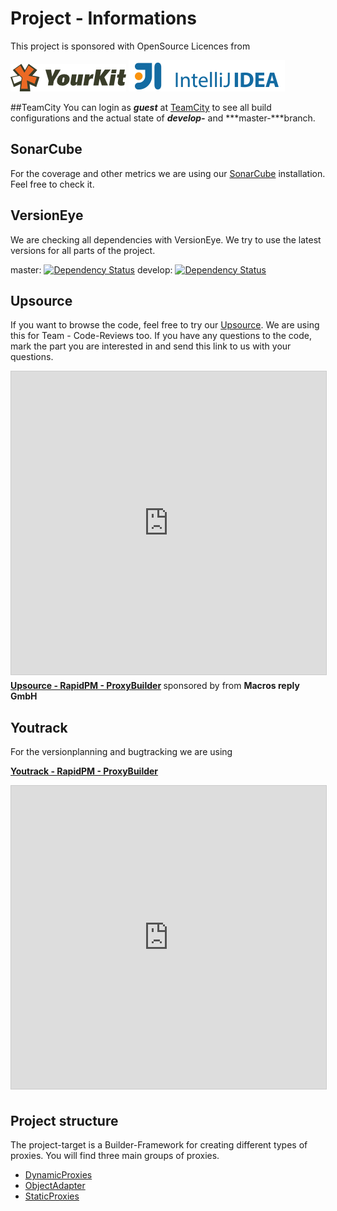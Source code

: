 # Project - Informations

This project is sponsored with OpenSource Licences from 

[![YourKit](../_data/yklogo.png)](https://www.yourkit.com/java/profiler/features/)
[![Jetbrains](../_data/logo_intellij_idea.png)](https://www.jetbrains.com/idea/)



##TeamCity
You can login as ***guest*** at [TeamCity](http://build.rapidpm.org:8080/project.html?projectId=RapidPM) to see all build configurations and the actual
state of ***develop-*** and ***master-***branch.

## SonarCube
For the coverage and other metrics we are using our [SonarCube](http://78.47.240.2:8080) installation. Feel free to check it.

## VersionEye
We are checking all dependencies with VersionEye. We try to use the latest versions 
for all parts of the project.

master:
[![Dependency Status](https://www.versioneye.com/user/projects/56d6b7a4d71695003886bc89/badge.svg?style=flat)](https://www.versioneye.com/user/projects/56d6b7a4d71695003886bc89)
develop:
[![Dependency Status](https://www.versioneye.com/user/projects/56d6b7a0d716950040a0e9b8/badge.svg?style=flat)](https://www.versioneye.com/user/projects/56d6b7a0d716950040a0e9b8)

## Upsource
If you want to browse the code, feel free to try our [Upsource](http://review.rapidpm.org:8080/PB/view). 
We are using this for Team - Code-Reviews too. If you have any questions to the code, mark the part you are interested in and send this link to us with your questions.

<iframe src="http://review.rapidpm.org:8080/PB/view" width="595" height="485" frameborder="0" marginwidth="0" marginheight="0" scrolling="yes" style="border:1px solid #CCC; border-width:1px; margin-bottom:5px; max-width: 100%;" allowfullscreen> </iframe> <div style="margin-bottom:5px"> <strong> <a href="http://review.rapidpm.org:8080/PB/view" title="Upsource - RapidPM - ProxyBuilder" target="_blank">Upsource - RapidPM - ProxyBuilder</a> </strong> sponsored by from <strong>Macros reply GmbH</strong> </div>





## Youtrack
For the versionplanning and bugtracking we are using <div style="margin-bottom:5px"> <strong> <a href="http://issues.rapidpm.org:8080/issues/PB" title="Youtrack - RapidPM - ProxyBuilder" target="_blank">Youtrack - RapidPM - ProxyBuilder</a> </strong> </div>

<iframe src="http://issues.rapidpm.org:8080/issues/PB" width="595" height="485" frameborder="0" marginwidth="0" marginheight="0" scrolling="yes" style="border:1px solid #CCC; border-width:1px; margin-bottom:5px; max-width: 100%;" allowfullscreen> </iframe> 

## Project structure

The project-target is a Builder-Framework for creating different types of proxies. 
You will find three main groups of proxies.

* [DynamicProxies](http://www.proxybuilder.org/dynamicproxy/)
* [ObjectAdapter](http://www.proxybuilder.org/objectadapter/)
* [StaticProxies](http://www.proxybuilder.org/staticproxy/)



